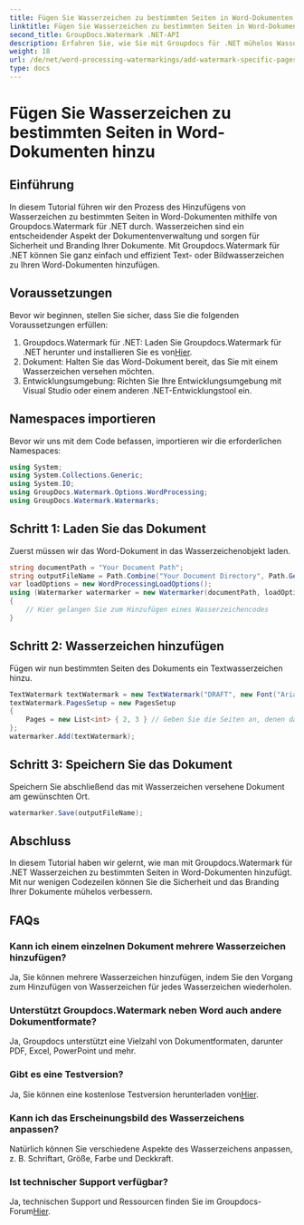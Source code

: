```yaml
---
title: Fügen Sie Wasserzeichen zu bestimmten Seiten in Word-Dokumenten hinzu
linktitle: Fügen Sie Wasserzeichen zu bestimmten Seiten in Word-Dokumenten hinzu
second_title: GroupDocs.Watermark .NET-API
description: Erfahren Sie, wie Sie mit Groupdocs für .NET mühelos Wasserzeichen zu bestimmten Seiten in Word-Dokumenten hinzufügen. Verbessern Sie die Dokumentensicherheit und das Branding.
weight: 18
url: /de/net/word-processing-watermarkings/add-watermark-specific-pages-word-docs/
type: docs
---
```

# Fügen Sie Wasserzeichen zu bestimmten Seiten in Word-Dokumenten hinzu

## Einführung
In diesem Tutorial führen wir den Prozess des Hinzufügens von Wasserzeichen zu bestimmten Seiten in Word-Dokumenten mithilfe von Groupdocs.Watermark für .NET durch. Wasserzeichen sind ein entscheidender Aspekt der Dokumentenverwaltung und sorgen für Sicherheit und Branding Ihrer Dokumente. Mit Groupdocs.Watermark für .NET können Sie ganz einfach und effizient Text- oder Bildwasserzeichen zu Ihren Word-Dokumenten hinzufügen.
## Voraussetzungen
Bevor wir beginnen, stellen Sie sicher, dass Sie die folgenden Voraussetzungen erfüllen:
1.  Groupdocs.Watermark für .NET: Laden Sie Groupdocs.Watermark für .NET herunter und installieren Sie es von[Hier](https://releases.groupdocs.com/Watermark/net/).
2. Dokument: Halten Sie das Word-Dokument bereit, das Sie mit einem Wasserzeichen versehen möchten.
3. Entwicklungsumgebung: Richten Sie Ihre Entwicklungsumgebung mit Visual Studio oder einem anderen .NET-Entwicklungstool ein.

## Namespaces importieren
Bevor wir uns mit dem Code befassen, importieren wir die erforderlichen Namespaces:
```csharp
using System;
using System.Collections.Generic;
using System.IO;
using GroupDocs.Watermark.Options.WordProcessing;
using GroupDocs.Watermark.Watermarks;
```
## Schritt 1: Laden Sie das Dokument
Zuerst müssen wir das Word-Dokument in das Wasserzeichenobjekt laden.
```csharp
string documentPath = "Your Document Path";
string outputFileName = Path.Combine("Your Document Directory", Path.GetFileName(documentPath));
var loadOptions = new WordProcessingLoadOptions();
using (Watermarker watermarker = new Watermarker(documentPath, loadOptions))
{
    // Hier gelangen Sie zum Hinzufügen eines Wasserzeichencodes
}
```
## Schritt 2: Wasserzeichen hinzufügen
Fügen wir nun bestimmten Seiten des Dokuments ein Textwasserzeichen hinzu.
```csharp
TextWatermark textWatermark = new TextWatermark("DRAFT", new Font("Arial", 42));
textWatermark.PagesSetup = new PagesSetup
{
    Pages = new List<int> { 2, 3 } // Geben Sie die Seiten an, denen das Wasserzeichen hinzugefügt werden soll
};
watermarker.Add(textWatermark);
```
## Schritt 3: Speichern Sie das Dokument
Speichern Sie abschließend das mit Wasserzeichen versehene Dokument am gewünschten Ort.
```csharp
watermarker.Save(outputFileName);
```

## Abschluss
In diesem Tutorial haben wir gelernt, wie man mit Groupdocs.Watermark für .NET Wasserzeichen zu bestimmten Seiten in Word-Dokumenten hinzufügt. Mit nur wenigen Codezeilen können Sie die Sicherheit und das Branding Ihrer Dokumente mühelos verbessern.
## FAQs
### Kann ich einem einzelnen Dokument mehrere Wasserzeichen hinzufügen?
Ja, Sie können mehrere Wasserzeichen hinzufügen, indem Sie den Vorgang zum Hinzufügen von Wasserzeichen für jedes Wasserzeichen wiederholen.
### Unterstützt Groupdocs.Watermark neben Word auch andere Dokumentformate?
Ja, Groupdocs unterstützt eine Vielzahl von Dokumentformaten, darunter PDF, Excel, PowerPoint und mehr.
### Gibt es eine Testversion?
 Ja, Sie können eine kostenlose Testversion herunterladen von[Hier](https://releases.groupdocs.com/).
### Kann ich das Erscheinungsbild des Wasserzeichens anpassen?
Natürlich können Sie verschiedene Aspekte des Wasserzeichens anpassen, z. B. Schriftart, Größe, Farbe und Deckkraft.
### Ist technischer Support verfügbar?
 Ja, technischen Support und Ressourcen finden Sie im Groupdocs-Forum[Hier](https://forum.groupdocs.com/c/watermark/19).
